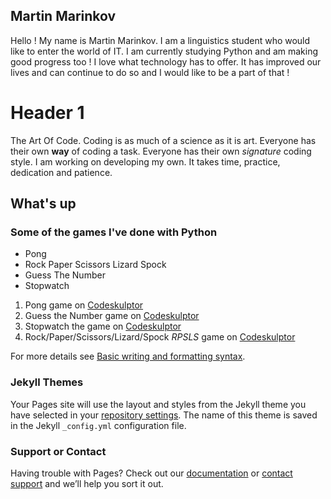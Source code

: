 ## Martin Marinkov

Hello ! My name is Martin Marinkov. I am a linguistics student who would like to enter the world of IT. I am currently studying Python and am making good progress too ! I love what technology has to offer. It has improved our lives and can continue to do so and I would like to be a part of that !


# Header 1
The Art Of Code. Coding is as much of a science as it is art. Everyone has their own **way** of coding a task. Everyone has their own *signature* coding style. I am working on developing my own. It takes time, practice, dedication and patience.
## What's up
### Some of  the games I've done with Python

- Pong
- Rock Paper Scissors Lizard Spock
- Guess The Number 
- Stopwatch


1. Pong game on [Codeskulptor](https://py2.codeskulptor.org/#user48_hgBv6tH2Im_11.py)
2. Guess the Number game on [Codeskulptor](https://py2.codeskulptor.org/#user48_WHg3mvmWy4_7.py)
3. Stopwatch the game on [Codeskulptor](https://py2.codeskulptor.org/#user48_CnXNkWCiTK_3.py)
4. Rock/Paper/Scissors/Lizard/Spock *RPSLS* game on [Codeskulptor](https://py2.codeskulptor.org/#user48_AxCFnhaaaC_1.py)

For more details see [Basic writing and formatting syntax](https://docs.github.com/en/github/writing-on-github/getting-started-with-writing-and-formatting-on-github/basic-writing-and-formatting-syntax).

### Jekyll Themes

Your Pages site will use the layout and styles from the Jekyll theme you have selected in your [repository settings](https://github.com/garrihd/garrihd.github.io/settings/pages). The name of this theme is saved in the Jekyll `_config.yml` configuration file.

### Support or Contact

Having trouble with Pages? Check out our [documentation](https://docs.github.com/categories/github-pages-basics/) or [contact support](https://support.github.com/contact) and we’ll help you sort it out.
